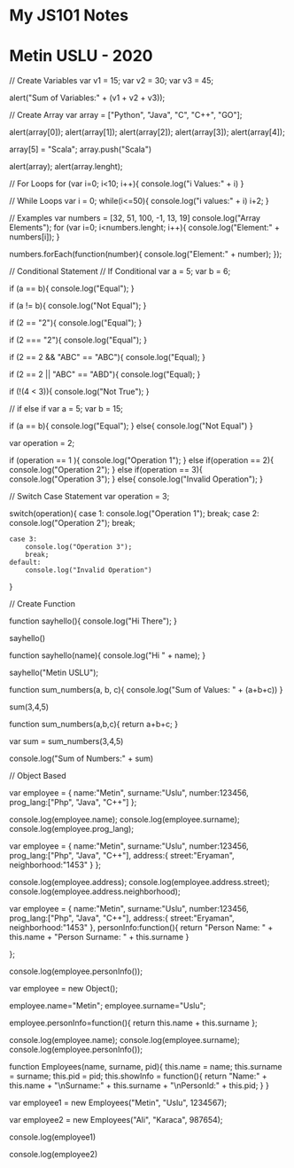 # My JS101 Notes
# Metin USLU - 2020


// Create Variables
var v1 = 15;
var v2 = 30;
var v3 = 45;

alert("Sum of Variables:" + (v1 + v2 + v3));

// Create Array
var array = ["Python", "Java", "C", "C++", "GO"];

alert(array[0]);
alert(array[1]);
alert(array[2]);
alert(array[3]);
alert(array[4]);

array[5] = "Scala";
array.push("Scala")

alert(array);
alert(array.lenght);


// For Loops
for (var i=0; i<10; i++){
	console.log("i Values:" + i)
}

// While Loops
var i = 0;
while(i<=50){
	console.log("i values:" + i)
	i+2;
}

// Examples
var numbers = [32, 51, 100, -1, 13, 19]
console.log("Array Elements");
for (var i=0; i<numbers.lenght; i++){
	console.log("Element:" + numbers[i]);
}


numbers.forEach(function(number){
	console.log("Element:" + number);
});

// Conditional Statement
// If Conditional
var a = 5;
var b = 6;

if (a == b){
	console.log("Equal");
	}
	
if (a != b){
	console.log("Not Equal");
	}
	
if (2 == "2"){
	console.log("Equal");
	}
	
if (2 === "2"){
	console.log("Equal");
	}
	
if (2 == 2 && "ABC" == "ABC"){
	console.log("Equal);
	}
	
if (2 == 2 || "ABC" == "ABD"){
	console.log("Equal);
	}

if (!(4 < 3)){
	console.log("Not True");
}

// if else if
var a = 5;
var b = 15;

if (a == b){
	console.log("Equal");
}
else{
	console.log("Not Equal")
}


var operation = 2;

if (operation == 1 ){
	console.log("Operation 1");
}
else if(operation == 2){
	console.log("Operation 2");
}
else if(operation == 3){
	console.log("Operation 3");
}
else{
	console.log("Invalid Operation");
}


// Switch Case Statement
var operation = 3;

switch(operation){
	case 1:
		console.log("Operation 1");
		break;
	case 2:
		console.log("Operation 2");
		break;
		
	case 3:
		console.log("Operation 3");
		break;
	default:
		console.log("Invalid Operation")
}


// Create Function

function sayhello(){
	console.log("Hi There");
}

sayhello()


function sayhello(name){
	console.log("Hi " + name);
}

sayhello("Metin USLU");


function sum_numbers(a, b, c){
	console.log("Sum of Values: " + (a+b+c))
}

sum(3,4,5)


function sum_numbers(a,b,c){
	return a+b+c;
}

var sum = sum_numbers(3,4,5)

console.log("Sum of Numbers:" + sum)


// Object Based

var employee = {
	name:"Metin",
	surname:"Uslu",
	number:123456,
	prog_lang:["Php", "Java", "C++"]
};

console.log(employee.name);
console.log(employee.surname);
console.log(employee.prog_lang);



var employee = {
	name:"Metin",
	surname:"Uslu",
	number:123456,
	prog_lang:["Php", "Java", "C++"],
	address:{
		street:"Eryaman",
		neighborhood:"1453"
	}
};

console.log(employee.address);
console.log(employee.address.street);
console.log(employee.address.neighborhood);



var employee = {
	name:"Metin",
	surname:"Uslu",
	number:123456,
	prog_lang:["Php", "Java", "C++"],
	address:{
		street:"Eryaman",
		neighborhood:"1453"
	},
	personInfo:function(){
		return "Person Name: " + this.name + "Person Surname: " + this.surname
		}
	
};

console.log(employee.personInfo());



var employee = new Object();

employee.name="Metin";
employee.surname="Uslu";

employee.personInfo=function(){
return this.name + this.surname
};


console.log(employee.name);
console.log(employee.surname);
console.log(employee.personInfo());


function Employees(name, surname, pid){
	this.name = name;
	this.surname = surname;
	this.pid = pid;
	this.showInfo = function(){
		return "Name:" + this.name + "\nSurname:" + this.surname + "\nPersonId:" + this.pid;
	}
}

var employee1 = new Employees("Metin", "Uslu", 1234567);

var employee2 = new Employees("Ali", "Karaca", 987654);

console.log(employee1)

console.log(employee2)